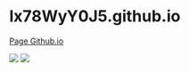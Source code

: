 # lx78WyY0J5.github.io
[Page Github.io](https://lx78wyy0j5.github.io)  
  
![](https://img.shields.io/github/commit-activity/m/lx78WyY0J5/lx78WyY0J5.github.io?color=red&style=for-the-badge)  ![](https://img.shields.io/github/last-commit/lx78WyY0J5/lx78WyY0J5.github.io?color=red&style=for-the-badge)
